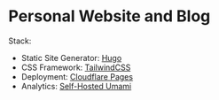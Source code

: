 # Personal Website and Blog

Stack:

- Static Site Generator: [Hugo](https://gohugo.io/)
- CSS Framework: [TailwindCSS](https://tailwindcss.com/)
- Deployment: [Cloudflare Pages](https://pages.cloudflare.com/)
- Analytics: [Self-Hosted Umami](https://umami.is/)
